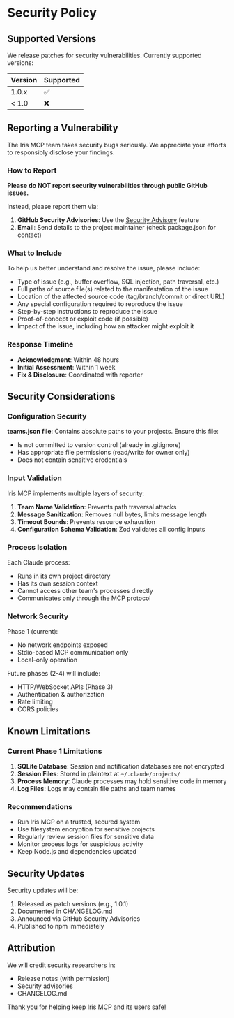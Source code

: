 # Security Policy

## Supported Versions

We release patches for security vulnerabilities. Currently supported versions:

| Version | Supported          |
| ------- | ------------------ |
| 1.0.x   | :white_check_mark: |
| < 1.0   | :x:                |

## Reporting a Vulnerability

The Iris MCP team takes security bugs seriously. We appreciate your efforts to responsibly disclose your findings.

### How to Report

**Please do NOT report security vulnerabilities through public GitHub issues.**

Instead, please report them via:

1. **GitHub Security Advisories**: Use the [Security Advisory](https://github.com/jenova-marie/iris-mcp/security/advisories/new) feature
2. **Email**: Send details to the project maintainer (check package.json for contact)

### What to Include

To help us better understand and resolve the issue, please include:

- Type of issue (e.g., buffer overflow, SQL injection, path traversal, etc.)
- Full paths of source file(s) related to the manifestation of the issue
- Location of the affected source code (tag/branch/commit or direct URL)
- Any special configuration required to reproduce the issue
- Step-by-step instructions to reproduce the issue
- Proof-of-concept or exploit code (if possible)
- Impact of the issue, including how an attacker might exploit it

### Response Timeline

- **Acknowledgment**: Within 48 hours
- **Initial Assessment**: Within 1 week
- **Fix & Disclosure**: Coordinated with reporter

## Security Considerations

### Configuration Security

**teams.json file**: Contains absolute paths to your projects. Ensure this file:
- Is not committed to version control (already in .gitignore)
- Has appropriate file permissions (read/write for owner only)
- Does not contain sensitive credentials

### Input Validation

Iris MCP implements multiple layers of security:

1. **Team Name Validation**: Prevents path traversal attacks
2. **Message Sanitization**: Removes null bytes, limits message length
3. **Timeout Bounds**: Prevents resource exhaustion
4. **Configuration Schema Validation**: Zod validates all config inputs

### Process Isolation

Each Claude process:
- Runs in its own project directory
- Has its own session context
- Cannot access other team's processes directly
- Communicates only through the MCP protocol

### Network Security

Phase 1 (current):
- No network endpoints exposed
- Stdio-based MCP communication only
- Local-only operation

Future phases (2-4) will include:
- HTTP/WebSocket APIs (Phase 3)
- Authentication & authorization
- Rate limiting
- CORS policies

## Known Limitations

### Current Phase 1 Limitations

1. **SQLite Database**: Session and notification databases are not encrypted
2. **Session Files**: Stored in plaintext at `~/.claude/projects/`
3. **Process Memory**: Claude processes may hold sensitive code in memory
4. **Log Files**: Logs may contain file paths and team names

### Recommendations

- Run Iris MCP on a trusted, secured system
- Use filesystem encryption for sensitive projects
- Regularly review session files for sensitive data
- Monitor process logs for suspicious activity
- Keep Node.js and dependencies updated

## Security Updates

Security updates will be:
1. Released as patch versions (e.g., 1.0.1)
2. Documented in CHANGELOG.md
3. Announced via GitHub Security Advisories
4. Published to npm immediately

## Attribution

We will credit security researchers in:
- Release notes (with permission)
- Security advisories
- CHANGELOG.md

Thank you for helping keep Iris MCP and its users safe!
